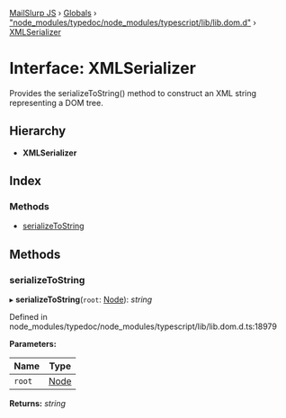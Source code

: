 [MailSlurp JS](../README.md) › [Globals](../globals.md) › ["node_modules/typedoc/node_modules/typescript/lib/lib.dom.d"](../modules/_node_modules_typedoc_node_modules_typescript_lib_lib_dom_d_.md) › [XMLSerializer](_node_modules_typedoc_node_modules_typescript_lib_lib_dom_d_.xmlserializer.md)

# Interface: XMLSerializer

Provides the serializeToString() method to construct an XML string representing a DOM tree.

## Hierarchy

* **XMLSerializer**

## Index

### Methods

* [serializeToString](_node_modules_typedoc_node_modules_typescript_lib_lib_dom_d_.xmlserializer.md#serializetostring)

## Methods

###  serializeToString

▸ **serializeToString**(`root`: [Node](_node_modules_typedoc_node_modules_typescript_lib_lib_dom_d_.node.md)): *string*

Defined in node_modules/typedoc/node_modules/typescript/lib/lib.dom.d.ts:18979

**Parameters:**

Name | Type |
------ | ------ |
`root` | [Node](_node_modules_typedoc_node_modules_typescript_lib_lib_dom_d_.node.md) |

**Returns:** *string*
